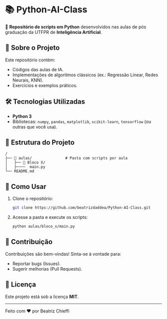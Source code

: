 # 📚 Python-AI-Class  

📌 **Repositório de scripts em Python** desenvolvidos nas aulas de pós graduação da UTFPR de **Inteligência Artificial**.  

## 🚀 Sobre o Projeto  
Este repositório contém:  
- Códigos das aulas de IA.  
- Implementações de algoritmos clássicos (ex.: Regressão Linear, Redes Neurais, KNN).  
- Exercícios e exemplos práticos.  

## 🛠️ Tecnologias Utilizadas  
- **Python 3**  
- Bibliotecas: `numpy`, `pandas`, `matplotlib`, `scikit-learn`, `tensorflow` (ou outras que você usa).  

## 📂 Estrutura do Projeto  
```plaintext
/  
├── 📁 aulas/               # Pasta com scripts por aula  
│   ├── 📁 Bloco X/  
│   ├────  main.py  
└── README.md  
```

## 📝 Como Usar  
1. Clone o repositório:  
   ```bash
   git clone https://github.com/beatrizdaddea/Python-AI-Class.git
   ```
2. Acesse a pasta e execute os scripts:  
   ```bash
   python aulas/bloco_x/main.py
   ```

## 🤝 Contribuição  
Contribuições são bem-vindas! Sinta-se à vontade para:  
- Reportar bugs (Issues).  
- Sugerir melhorias (Pull Requests).  

## 📜 Licença  
Este projeto está sob a licença **MIT**.  

---
Feito com ❤️ por Beatriz Chieffi  
```  
